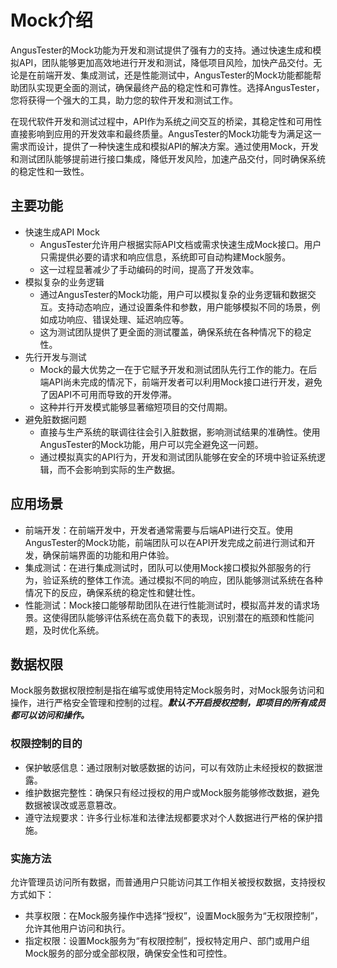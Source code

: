 # Mock介绍

AngusTester的Mock功能为开发和测试提供了强有力的支持。通过快速生成和模拟API，团队能够更加高效地进行开发和测试，降低项目风险，加快产品交付。无论是在前端开发、集成测试，还是性能测试中，AngusTester的Mock功能都能帮助团队实现更全面的测试，确保最终产品的稳定性和可靠性。选择AngusTester，您将获得一个强大的工具，助力您的软件开发和测试工作。

在现代软件开发和测试过程中，API作为系统之间交互的桥梁，其稳定性和可用性直接影响到应用的开发效率和最终质量。AngusTester的Mock功能专为满足这一需求而设计，提供了一种快速生成和模拟API的解决方案。通过使用Mock，开发和测试团队能够提前进行接口集成，降低开发风险，加速产品交付，同时确保系统的稳定性和一致性。

## 主要功能

- 快速生成API Mock
    - AngusTester允许用户根据实际API文档或需求快速生成Mock接口。用户只需提供必要的请求和响应信息，系统即可自动构建Mock服务。
    - 这一过程显著减少了手动编码的时间，提高了开发效率。
- 模拟复杂的业务逻辑
    - 通过AngusTester的Mock功能，用户可以模拟复杂的业务逻辑和数据交互。支持动态响应，通过设置条件和参数，用户能够模拟不同的场景，例如成功响应、错误处理、延迟响应等。
    - 这为测试团队提供了更全面的测试覆盖，确保系统在各种情况下的稳定性。
- 先行开发与测试
    - Mock的最大优势之一在于它赋予开发和测试团队先行工作的能力。在后端API尚未完成的情况下，前端开发者可以利用Mock接口进行开发，避免了因API不可用而导致的开发停滞。
    - 这种并行开发模式能够显著缩短项目的交付周期。
- 避免脏数据问题
    - 直接与生产系统的联调往往会引入脏数据，影响测试结果的准确性。使用AngusTester的Mock功能，用户可以完全避免这一问题。
    - 通过模拟真实的API行为，开发和测试团队能够在安全的环境中验证系统逻辑，而不会影响到实际的生产数据。

## 应用场景

- 前端开发：在前端开发中，开发者通常需要与后端API进行交互。使用 AngusTester的Mock功能，前端团队可以在API开发完成之前进行测试和开发，确保前端界面的功能和用户体验。
- 集成测试：在进行集成测试时，团队可以使用Mock接口模拟外部服务的行为，验证系统的整体工作流。通过模拟不同的响应，团队能够测试系统在各种情况下的反应，确保系统的稳定性和健壮性。
- 性能测试：Mock接口能够帮助团队在进行性能测试时，模拟高并发的请求场景。这使得团队能够评估系统在高负载下的表现，识别潜在的瓶颈和性能问题，及时优化系统。

## 数据权限

Mock服务数据权限控制是指在编写或使用特定Mock服务时，对Mock服务访问和操作，进行严格安全管理和控制的过程。***默认不开启授权控制，即项目的所有成员都可以访问和操作。***

### 权限控制的目的

- 保护敏感信息：通过限制对敏感数据的访问，可以有效防止未经授权的数据泄露。
- 维护数据完整性：确保只有经过授权的用户或Mock服务能够修改数据，避免数据被误改或恶意篡改。
- 遵守法规要求：许多行业标准和法律法规都要求对个人数据进行严格的保护措施。

### 实施方法

允许管理员访问所有数据，而普通用户只能访问其工作相关被授权数据，支持授权方式如下：

- 共享权限：在Mock服务操作中选择“授权”，设置Mock服务为“无权限控制”，允许其他用户访问和执行。
- 指定权限：设置Mock服务为“有权限控制”，授权特定用户、部门或用户组Mock服务的部分或全部权限，确保安全性和可控性。
